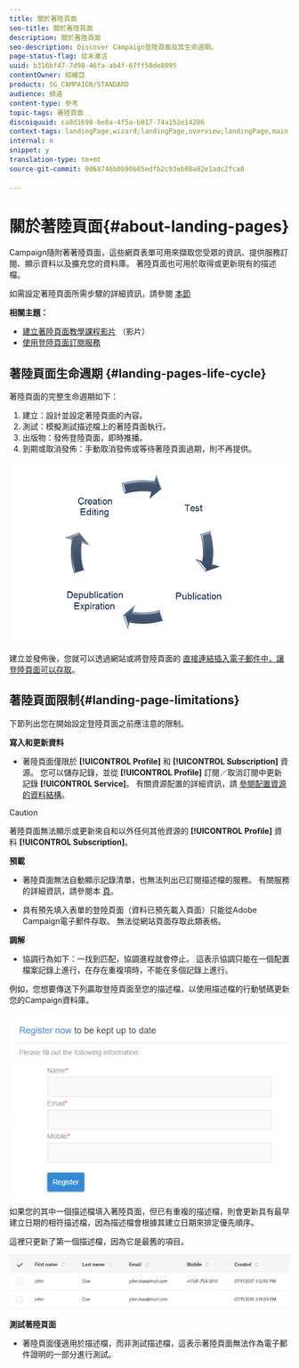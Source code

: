 ```yaml
---
title: 關於著陸頁面
seo-title: 關於著陸頁面
description: 關於著陸頁面
seo-description: Discover Campaign登陸頁面及其生命週期。
page-status-flag: 從未激活
uuid: b316bf47-7d98-46fa-ab4f-67ff50de8095
contentOwner: 紹維亞
products: SG_CAMPAIGN/STANDARD
audience: 頻道
content-type: 參考
topic-tags: 著陸頁面
discoiquuid: ca8d1698-6e8a-4f5a-b017-74a152e14286
context-tags: landingPage,wizard;landingPage,overview;landingPage,main
internal: n
snippet: y
translation-type: tm+mt
source-git-commit: 0068746b0b90b85edfb2c93eb08a82e1adc2fca8

---
```



# 關於著陸頁面{#about-landing-pages}

Campaign隨附著著陸頁面，這些網頁表單可用來擷取您受眾的資訊、提供服務訂閱、顯示資料以及擴充您的資料庫。 著陸頁面也可用於取得或更新現有的描述檔。

如需設定著陸頁面所需步驟的詳細資訊，請參閱 [本節](../../channels/using/main-steps-to-set-up-a-landing-page.md)

**相關主題：**

* [建立著陸頁面教學課程影片](https://helpx.adobe.com/campaign/kt/acs/using/acs-create-edit-landing-page-feature-video-use.html) （影片）
* [使用登陸頁面訂閱服務](../../audiences/using/creating-a-service.md)

## 著陸頁面生命週期 {#landing-pages-life-cycle}

著陸頁面的完整生命週期如下：

1. 建立：設計並設定著陸頁面的內容。
1. 測試：模擬測試描述檔上的著陸頁面執行。
1. 出版物：發佈登陸頁面，即時推播。
1. 到期或取消發佈：手動取消發佈或等待著陸頁面過期，則不再提供。

![](assets/lp_livecycle.png)

建立並發佈後，您就可以透過網站或將登陸頁面的 [直接連結插入電子郵件中，讓登陸頁面可以存取](../../designing/using/links.md#inserting-a-link)。

## 著陸頁面限制{#landing-page-limitations}

下節列出您在開始設定登陸頁面之前應注意的限制。

**寫入和更新資料**

* 著陸頁面僅限於 **[!UICONTROL Profile]** 和 **[!UICONTROL Subscription]** 資源。 您可以儲存記錄，並從 **[!UICONTROL Profile]** 訂閱／取消訂閱中更新記錄 **[!UICONTROL Service]**。
有關資源配置的詳細資訊，請 [參閱配置資源的資料結構](../../developing/using/configuring-the-resource-s-data-structure.md)。

>[!CAUTION]
>
>著陸頁面無法顯示或更新來自和以外任何其他資源的 **[!UICONTROL Profile]** 資料 **[!UICONTROL Subscription]**。

**預載**

* 著陸頁面無法自動顯示記錄清單，也無法列出已訂閱描述檔的服務。 有關服務的詳細資訊，請參閱本 [頁](../../audiences/using/creating-a-service.md)。

* 具有預先填入表單的登陸頁面（資料已預先載入頁面）只能從Adobe Campaign電子郵件存取。 無法從網站頁面存取此類表格。

**調解**

* 協調行為如下：一找到匹配，協調進程就會停止。 這表示協調只能在一個配置檔案記錄上進行，在存在重複項時，不能在多個記錄上進行。

例如，您想要傳送下列贏取登陸頁面至您的描述檔，以使用描述檔的行動號碼更新您的Campaign資料庫。

![](assets/landing_page_limitation_1.png)

如果您的其中一個描述檔填入著陸頁面，但已有重複的描述檔，則會更新具有最早建立日期的相符描述檔，因為描述檔會根據其建立日期來排定優先順序。

這裡只更新了第一個描述檔，因為它是最舊的項目。

![](assets/landing_page_limitation_2.png)

**測試著陸頁面**

* 著陸頁面僅適用於描述檔，而非測試描述檔，這表示著陸頁面無法作為電子郵件證明的一部分進行測試。
